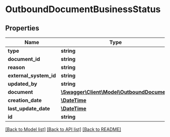 # OutboundDocumentBusinessStatus

## Properties
Name | Type | Description | Notes
------------ | ------------- | ------------- | -------------
**type** | **string** |  | [optional] 
**document_id** | **string** |  | [optional] 
**reason** | **string** |  | [optional] 
**external_system_id** | **string** |  | [optional] 
**updated_by** | **string** |  | [optional] 
**document** | [**\Swagger\Client\Model\OutboundDocument**](OutboundDocument.md) |  | [optional] 
**creation_date** | [**\DateTime**](\DateTime.md) |  | [optional] 
**last_update_date** | [**\DateTime**](\DateTime.md) |  | [optional] 
**id** | **string** |  | [optional] 

[[Back to Model list]](../README.md#documentation-for-models) [[Back to API list]](../README.md#documentation-for-api-endpoints) [[Back to README]](../README.md)



